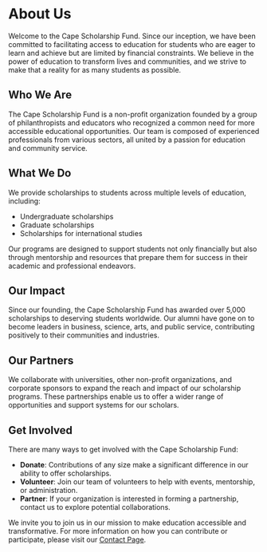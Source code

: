 # About Us

Welcome to the Cape Scholarship Fund. Since our inception, we have been committed to facilitating access to education for students who are eager to learn and achieve but are limited by financial constraints. We believe in the power of education to transform lives and communities, and we strive to make that a reality for as many students as possible.

## Who We Are

The Cape Scholarship Fund is a non-profit organization founded by a group of philanthropists and educators who recognized a common need for more accessible educational opportunities. Our team is composed of experienced professionals from various sectors, all united by a passion for education and community service.

## What We Do

We provide scholarships to students across multiple levels of education, including:
- Undergraduate scholarships
- Graduate scholarships
- Scholarships for international studies

Our programs are designed to support students not only financially but also through mentorship and resources that prepare them for success in their academic and professional endeavors.

## Our Impact

Since our founding, the Cape Scholarship Fund has awarded over 5,000 scholarships to deserving students worldwide. Our alumni have gone on to become leaders in business, science, arts, and public service, contributing positively to their communities and industries.

## Our Partners

We collaborate with universities, other non-profit organizations, and corporate sponsors to expand the reach and impact of our scholarship programs. These partnerships enable us to offer a wider range of opportunities and support systems for our scholars.

## Get Involved

There are many ways to get involved with the Cape Scholarship Fund:
- **Donate**: Contributions of any size make a significant difference in our ability to offer scholarships.
- **Volunteer**: Join our team of volunteers to help with events, mentorship, or administration.
- **Partner**: If your organization is interested in forming a partnership, contact us to explore potential collaborations.

We invite you to join us in our mission to make education accessible and transformative. For more information on how you can contribute or participate, please visit our [Contact Page](/contact).
